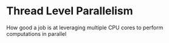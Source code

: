 # Thread Level Parallelism
How good a job is at leveraging multiple CPU cores to perform computations in parallel